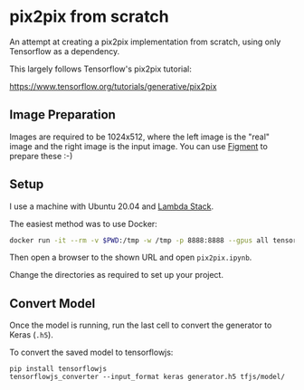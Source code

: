 # pix2pix from scratch

An attempt at creating a pix2pix implementation from scratch, using only Tensorflow as a dependency.

This largely follows Tensorflow's pix2pix tutorial:

https://www.tensorflow.org/tutorials/generative/pix2pix

## Image Preparation

Images are required to be 1024x512, where the left image is the "real" image and the right image is the input image. You can use [Figment](https://figmentapp.com/) to prepare these :-)

## Setup

I use a machine with Ubuntu 20.04 and [Lambda Stack](https://lambdalabs.com/lambda-stack-deep-learning-software).

The easiest method was to use Docker:

```bash
docker run -it --rm -v $PWD:/tmp -w /tmp -p 8888:8888 --gpus all tensorflow/tensorflow:latest-gpu-jupyter
````

Then open a browser to the shown URL and open `pix2pix.ipynb`. 

Change the directories as required to set up your project.

## Convert Model

Once the model is running, run the last cell to convert the generator to Keras (`.h5`). 

To convert the saved model to tensorflowjs:

```
pip install tensorflowjs
tensorflowjs_converter --input_format keras generator.h5 tfjs/model/
```
